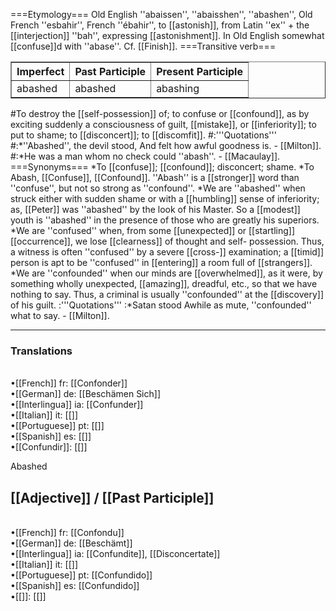 ===Etymology===
Old English ''abaissen'', ''abaisshen'', ''abashen'', Old French ''esbahir'', French ''ébahir'', to [[astonish]], from Latin ''ex'' + the [[interjection]] ''bah'', expressing [[astonishment]]. In Old English somewhat [[confuse]]d with ''abase''. Cf. [[Finish]].
===Transitive verb===
<table border = 1>
<tr>
<th align = center>
Imperfect
<th align = center>
Past Participle
<th align = center>
Present Participle
</tr>
<tr>
<td>abashed </td>
<td>abashed </td>
<td>abashing </td>
</tr>
</table>
#To destroy the [[self-possession]] of; to confuse or [[confound]], as by exciting suddenly a consciousness of guilt, [[mistake]], or [[inferiority]]; to put to shame; to [[disconcert]]; to [[discomfit]].
#:'''Quotations'''
#:*''Abashed'', the devil stood, And felt how awful goodness is. - [[Milton]].
#:*He was a man whom no check could ''abash''. - [[Macaulay]].
===Synonyms===
*To [[confuse]]; [[confound]]; disconcert; shame. 
*To Abash, [[Confuse]], [[Confound]]. ''Abash'' is a [[stronger]] word than ''confuse'', but not so strong as ''confound''. 
*We are ''abashed'' when struck either with sudden shame or with a [[humbling]] sense of inferiority; as, [[Peter]] was ''abashed'' by the look of his Master. So a [[modest]] youth is ''abashed'' in the presence of those who are greatly his superiors. 
*We are ''confused'' when, from some [[unexpected]] or [[startling]] [[occurrence]], we lose [[clearness]] of thought and self- possession. Thus, a witness is often ''confused'' by a severe [[cross-]] examination; a [[timid]] person is apt to be ''confused'' in [[entering]] a room full of [[strangers]].
*We are ''confounded'' when our minds are [[overwhelmed]], as it were, by something wholly unexpected, [[amazing]], dreadful, etc., so that we have nothing to say. Thus, a criminal is usually ''confounded'' at the [[discovery]] of his guilt.
:'''Quotations'''
:*Satan stood Awhile as mute, ''confounded'' what to say. - [[Milton]].

<HR> <P> <H3>Translations</H3><BR>•[[French]] fr: [[Confonder]]<BR>•[[German]] de: [[Beschämen Sich]]<BR>•[[Interlingua]] ia: [[Confunder]]<BR>•[[Italian]] it: [[]]<BR>•[[Portuguese]] pt: [[]]<BR>•[[Spanish]] es: [[]]<BR>•[[Confundir]]: [[]]

Abashed <P><H2>[[Adjective]] / [[Past Participle]]</H2> <BR>•[[French]] fr: [[Confondu]]<BR>•[[German]] de: [[Beschämt]]<BR>•[[Interlingua]] ia: [[Confundite]], [[Disconcertate]]<BR>•[[Italian]] it: [[]]<BR>•[[Portuguese]] pt: [[Confundido]]<BR>•[[Spanish]] es: [[Confundido]]<BR>•[[]]: [[]]